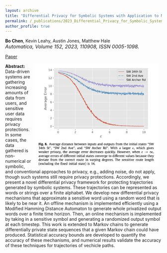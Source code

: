 ```yaml
---
layout: archive
title: "Differential Privacy for Symbolic Systems with Application to Markov Chains"
permalink: /_publications/2023_Differential_Privacy_for_Symbolic_Systems_with_Application_to_Markov_Chains
author_profile: true
---
```


**Bo Chen**, Kevin Leahy, Austin Jones, Matthew Hale<br><span style="font-size:12pt">*Automatica, Volume 152, 2023, 110908, ISSN 0005-1098.*</span><br>

[Paper](https://www.sciencedirect.com/science/article/pii/S0005109823000584)

<img 
src="/images/DP_markov_chain_results_screenshot.png" 
width=400 
style="float: right; margin-left: 10px; margin-right: 10px;">

**Abstract:** Data-driven systems are gathering increasing amounts of data from users, and sensitive user data requires privacy protections. In some cases, the data gathered is non-numerical or symbolic, and conventional approaches to privacy, e.g., adding noise, do not apply, though such systems still require privacy protections. Accordingly, we present a novel differential privacy framework for protecting trajectories generated by symbolic systems. These trajectories can be represented as words or strings over a finite alphabet. We develop new differential privacy mechanisms that approximate a sensitive word using a random word that is likely to be near it. An offline mechanism is implemented efficiently using a Modified Hamming Distance Automaton to generate whole privatized output words over a finite time horizon. Then, an online mechanism is implemented by taking in a sensitive symbol and generating a randomized output symbol at each timestep. This work is extended to Markov chains to generate differentially private state sequences that a given Markov chain could have produced. Statistical accuracy bounds are developed to quantify the accuracy of these mechanisms, and numerical results validate the accuracy of these techniques for trajectories of vechicle paths.


